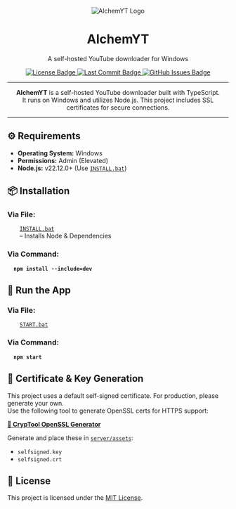 <!-- Project Logo -->
<p align="center">
  <img src="https://iili.io/FUfTL67.gif" alt="AlchemYT Logo">
</p>

<!-- Project Title -->
<h1 align="center"><b>AlchemYT</b></h1>
<p align="center">
  A self-hosted YouTube downloader for Windows
</p>

<!-- Shields -->
<div align="center">
  <a href="https://github.com/AlchemistChief/AlchemYT/blob/main/LICENSE.md">
    <img src="https://img.shields.io/github/license/AlchemistChief/AlchemYT?color=green&style=flat&label=📄%20License" alt="License Badge" />
  </a>
  <a href="https://github.com/AlchemistChief/AlchemYT/commits/main">
    <img src="https://img.shields.io/github/last-commit/AlchemistChief/AlchemYT?color=blue&style=flat&label=🕒%20Last%20Commit" alt="Last Commit Badge" />
  </a>
  <a href="https://github.com/AlchemistChief/AlchemYT/issues">
    <img src="https://img.shields.io/github/issues/AlchemistChief/AlchemYT?color=orange&logo=github&logoColor=white&style=flat" alt="GitHub Issues Badge" />
  </a>
</div>

<hr>

<!-- Project Description -->
<p align="center">
  <b>AlchemYT</b> is a self-hosted YouTube downloader built with TypeScript.<br>
  It runs on Windows and utilizes Node.js. This project includes SSL certificates for secure connections.
</p>

<hr>

<!-- Requirements -->
<h2>⚙ Requirements</h2>
<ul>
  <li><b>Operating System:</b> Windows</li>
  <li><b>Permissions:</b> Admin (Elevated)</li>
  <li><b>Node.js:</b> v22.12.0+ (Use <a href="INSTALL.bat"><code>INSTALL.bat</code></a>)</li>
</ul>

<!-- Installation -->
<h2>📦 Installation</h2>
<h3>Via File:</h3>
<div style="margin-left: 2em;">
  <a href="INSTALL.bat"><code>INSTALL.bat</code></a>
  </br>– Installs Node & Dependencies
</div>

<h3>Via Command:</h3>
<div style="margin-left: 1em;">
  <pre><code><b>npm install --include=dev</b></code></pre>
</div>

<!-- Run the App -->
<h2>🚀 Run the App</h2>
<h3>Via File:</h3>
<div style="margin-left: 2em;">
  <a href="START.bat"><code>START.bat</code></a>
</div>

<h3>Via Command:</h3>
<div style="margin-left: 1em;">
  <pre><code><b>npm start</b></code></pre>
</div>

<!-- Certificate -->

<h2>🔐 Certificate & Key Generation</h2>

<p>
  This project uses a default self-signed certificate. For production, please generate your own.<br>
  Use the following tool to generate OpenSSL certs for HTTPS support:
</p>

<p>
   <a href="https://www.cryptool.org/de/cto/openssl/" target="_blank"><b>🔗 CrypTool OpenSSL Generator</b></a>
</p>

<p>Generate and place these in <a href="server/assets"><code>server/assets</code></a>:</p>
<ul>
  <li><code>selfsigned.key</code></li>
  <li><code>selfsigned.crt</code></li>
</ul>

<!-- License -->

<h2>📄 License</h2>
<p>This project is licensed under the <a href="LICENSE.md">MIT License</a>.</p>